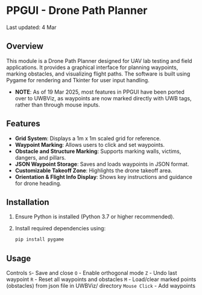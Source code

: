 # PPGUI - Drone Path Planner
Last updated: 4 Mar
## Overview

This module is a Drone Path Planner designed for UAV lab testing and field applications. It provides a graphical interface for planning waypoints, marking obstacles, and visualizing flight paths. The software is built using Pygame for rendering and Tkinter for user input handling.

- **NOTE**: As of 19 Mar 2025, most features in PPGUI have been ported over to UWBViz, as waypoints are now marked directly with UWB tags, rather than through mouse inputs.

## Features

- **Grid System**: Displays a 1m x 1m scaled grid for reference.
- **Waypoint Marking**: Allows users to click and set waypoints.
- **Obstacle and Structure Marking**: Supports marking walls, victims, dangers, and pillars.
- **JSON Waypoint Storage**: Saves and loads waypoints in JSON format.
- **Customizable Takeoff Zone**: Highlights the drone takeoff area.
- **Orientation & Flight Info Display**: Shows key instructions and guidance for drone heading.

## Installation

1. Ensure Python is installed (Python 3.7 or higher recommended).
2. Install required dependencies using:

   ```bash
   pip install pygame

## Usage
Controls
`S`- Save and close
`O` - Enable orthogonal mode
`Z` - Undo last waypoint
`R` - Reset all waypoints and obstacles
`M` - Load/clear marked points (obstacles) from json file in UWBViz/ directory
`Mouse Click` - Add waypoints